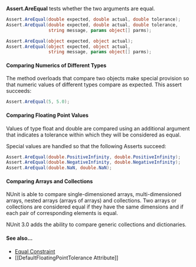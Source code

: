 **Assert.AreEqual** tests whether the two arguments are equal. 

```csharp
Assert.AreEqual(double expected, double actual, double tolerance);
Assert.AreEqual(double expected, double actual, double tolerance,
                string message, params object[] parms);

Assert.AreEqual(object expected, object actual);
Assert.AreEqual(object expected, object actual,
                string message, params object[] parms);
```

#### Comparing Numerics of Different Types

The method overloads that compare two objects make special provision so that numeric
values of different types compare as expected. This assert succeeds:

```csharp
Assert.AreEqual(5, 5.0);
```
#### Comparing Floating Point Values

Values of type float and double are compared using an additional
argument that indicates a tolerance within which they will be considered
as equal.

Special values are handled so that the following Asserts succeed:

```csharp
Assert.AreEqual(double.PositiveInfinity, double.PositiveInfinity);
Assert.AreEqual(double.NegativeInfinity, double.NegativeInfinity);
Assert.AreEqual(double.NaN, double.NaN);
```

#### Comparing Arrays and Collections

NUnit is able to compare single-dimensioned arrays, multi-dimensioned arrays, 
nested arrays (arrays of arrays) and collections. Two arrays or collections are considered equal
if they have the same dimensions and if each pair of corresponding elements is equal. 

NUnit 3.0 adds the ability to compare generic collections and dictionaries.

#### See also...
 * [Equal Constraint](xref:EqualConstraint)
 * [[DefaultFloatingPointTolerance Attribute]]
